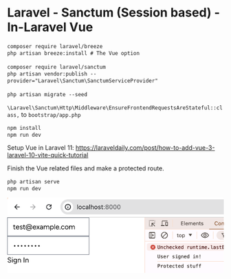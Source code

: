 # Laravel - Sanctum (Session based) - In-Laravel Vue

```
composer require laravel/breeze
php artisan breeze:install # The Vue option

composer require laravel/sanctum
php artisan vendor:publish --provider="Laravel\Sanctum\SanctumServiceProvider"

php artisan migrate --seed
```

`\Laravel\Sanctum\Http\Middleware\EnsureFrontendRequestsAreStateful::class,` to `bootstrap/app.php`

```
npm install
npm run dev
```

Setup Vue in Laravel 11: https://laraveldaily.com/post/how-to-add-vue-3-laravel-10-vite-quick-tutorial

Finish the Vue related files and make a protected route.

```
php artisan serve
npm run dev
```

![](/Illustrations/results.png)